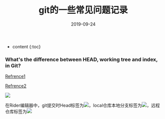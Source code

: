﻿---
layout: post
title: "git的一些常见问题记录"
date: 2019-09-24
categories: git 
tags: git
excerpt: 记录工作中遇到的一些和git相关的问题及解决方案
mathjax: true
---

* content
{:toc}

### What's the difference between HEAD, working tree and index, in Git?
[Refrence1](https://stackoverflow.com/a/3690796/7739839)

[Refrence2](https://stackoverflow.com/a/29625893/7739839)

![](https://longshilin.com/images/20190924222155.png)

在Rider编辑器中，git提交时Head标签为![](https://longshilin.com/images/20190924223138.png)，local仓库本地分支标签为![](https://longshilin.com/images/20190924223252.png)，远程仓库标签为![](https://longshilin.com/images/20190924223322.png)